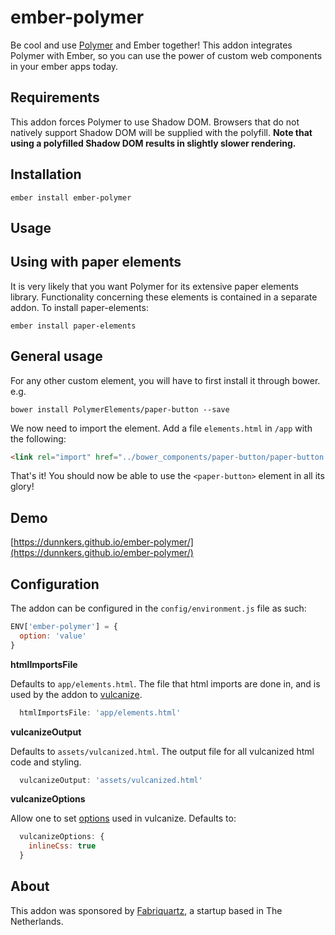 # ember-polymer

Be cool and use [Polymer](https://www.polymer-project.org/1.0/) and Ember together!
This addon integrates Polymer with Ember, so you can use the power of custom web
components in your ember apps today.

## Requirements

This addon forces Polymer to use Shadow DOM. Browsers that do not natively support Shadow DOM will be supplied with the polyfill. **Note that using a polyfilled Shadow DOM
results in slightly slower rendering.**

## Installation

`ember install ember-polymer`

## Usage
## Using with paper elements

It is very likely that you want Polymer for its extensive paper elements library.
Functionality concerning these elements is contained in a separate addon.
To install paper-elements:

`ember install paper-elements`

## General usage

For any other custom element, you will have to first install it through bower. e.g.

`bower install PolymerElements/paper-button --save`

We now need to import the element. Add a file `elements.html` in `/app` with the following:

```html
<link rel="import" href="../bower_components/paper-button/paper-button.html">
```

That's it! You should now be able to use the `<paper-button>` element in all its glory!

## Demo

[https://dunnkers.github.io/ember-polymer/](https://dunnkers.github.io/ember-polymer/)

## Configuration

The addon can be configured in the `config/environment.js` file as such:

```js
ENV['ember-polymer'] = {
  option: 'value'
}
```

**htmlImportsFile**

Defaults to `app/elements.html`. The file that html imports are done in, and is
used by the addon to [vulcanize](https://github.com/Polymer/vulcanize).

```js
  htmlImportsFile: 'app/elements.html'
```

**vulcanizeOutput**

Defaults to `assets/vulcanized.html`. The output file for all vulcanized
html code and styling.

```js
  vulcanizeOutput: 'assets/vulcanized.html'
```

**vulcanizeOptions**

Allow one to set
[options](https://github.com/Polymer/vulcanize#using-vulcanize-programmatically)
used in vulcanize. Defaults to:

```js
  vulcanizeOptions: {
    inlineCss: true
  }
```

## About

This addon was sponsored by [Fabriquartz](http://www.fabriquartz.com/), a startup
based in The Netherlands.
